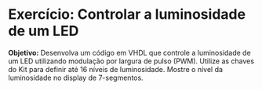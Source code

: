# Exercício: Controlar a luminosidade de um LED

**Objetivo:** Desenvolva um código em VHDL que controle a luminosidade de um LED utilizando modulação por largura de pulso (PWM). Utilize as chaves do Kit para definir até 16 níveis de luminosidade. Mostre o nível da luminosidade no display de 7-segmentos.